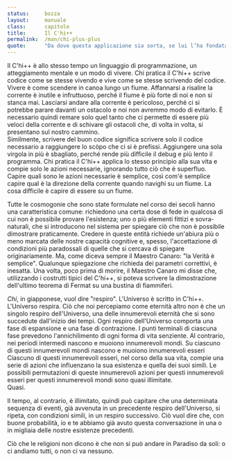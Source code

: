 ```yaml
---
status:     bozza
layout:     manuale
class:      capitolo
title:      Il C'hi++
permalink:  /man/chi-plus-plus
quote:      "Da dove questa applicazione sia sorta, se lui l’ha fondata oppure no: lui che la sorveglia nel più alto dei cieli, lui solo lo sa, o forse non lo sa"
---
```


Il C\'hi++ è allo stesso tempo un linguaggio di programmazione, un atteggiamento mentale e un modo di vivere.
Chi pratica il C\'hi++ scrive codice come se stesse vivendo e vive come se stesse scrivendo del codice.  
Vivere è come scendere in canoa lungo un fiume.
Affannarsi a risalire la corrente è inutile e infruttuoso, perché il fiume è più forte di noi e non si stanca mai.
Lasciarsi andare alla corrente è pericoloso, perché ci si potrebbe parare davanti un ostacolo e noi non avremmo modo di evitarlo.
È necessario quindi remare solo quel tanto che ci permette di essere più veloci della corrente e di schivare gli ostacoli che, di volta in volta, si presentano sul nostro cammino.  
Similmente, scrivere del buon codice significa scrivere solo il codice necessario a raggiungere lo scòpo che ci si è prefissi. 
Aggiungere una sola virgola in più è sbagliato, perché rende più difficile il debug e più lento il programma.
Chi pratica il C\'hi++ applica lo stesso principio alla sua vita e compie solo le azioni necessarie, ignorando tutto ciò che è superfluo.
Capire quali sono le azioni necessarie è semplice, così com'è semplice capire qual è la direzione della corrente quando navighi su un fiume.
La cosa difficile è capire di essere su un fiume.  
 
Tutte le cosmogonie che sono state formulate nel corso dei secoli hanno una caratteristica comune: richiedono una certa dose di fede in qualcosa di cui non è possibile provare l'esistenza; uno o più elementi fittizi e sovra-naturali, che si introducono nel sistema per spiegare ciò che non è possibile dimostrare praticamente.
Credere in queste entità richiede un'abiura più o meno marcata delle nostre capacità cognitive e, spesso, l'accettazione di condizioni più paradossali di quelle che si cercava di spiegare originariamente.
Ma, come diceva sempre il Maestro Canaro: "la Verità è semplice".
Qualunque spiegazione che richieda dei parametri correttivi, è inesatta.
Una volta, poco prima di morire, il Maestro Canaro mi disse che, utilizzando i costrutti tipici del C\'hi++, si poteva scrivere la dimostrazione dell'ultimo teorema di Fermat su una bustina di fiammiferi.

*Chi*, in giapponese, vuol dire "respiro".
L'Universo è scritto in C\'hi++.
L'Universo respira.
Ciò che noi percepiamo come eternità altro non è che un singolo respiro dell'Universo, una delle innumerevoli eternità che si sono succedute dall'inizio dei tempi.
Ogni respiro dell'Universo comporta una fase di espansione e una fase di contrazione.
I punti terminali di ciascuna fase prevedono l'annichilimento di ogni forma di vita senziente.
Al contrario, nei periodi intermedi nascono e muoiono innumerevoli mondi.
Su ciascuno di questi innumerevoli mondi nascono e muoiono innumerevoli esseri
Ciascuno di questi innumerevoli esseri, nel corso della sua vita, compie una serie di azioni che influenzano la sua esistenza e quella dei suoi simili.
Le possibili permutazioni di queste innumerevoli azioni per questi innumerevoli esseri per questi innumerevoli mondi sono quasi illimitate.  
Quasi.  

Il tempo, al contrario, è illimitato, quindi può capitare che una determinata sequenza di eventi, già avvenuta in un precedente respiro dell'Universo, si ripeta, con condizioni simili, in un respiro successivo.
Ciò vuol dire che, con buone probabilità, io e te abbiamo già avuto questa conversazione in una o in migliaia delle nostre esistenze precedenti.

Ciò che le religioni non dicono è che non si può andare in Paradiso da soli: o ci andiamo tutti, o non ci va nessuno.

<!--
Non c\'è nient\'altro da capire.

In Borges, *Finzioni*: lo scrittore che vuole riscrivere Don Chisciotte dice che potrebbe farcela, se solo fosse immortale (v. *Breve storia dell'Infinito*). La stessa cosa vale per l'Universo: avendo a disposizione un tempo infinito, la ripetizione è inevitabile.

Chi pensa che io voglia fare il debug dell'Universo non sa nulla del *C\'hi++*.

Rispetto agli altri linguaggi di programmazione, ha una peculiarità: non consente errori di programmazione, ma solo di esecuzione.

Ciascun ciclo di vita dell'Universo è una sessione di debug.

Il codice è perfetto, siamo noi a fare gli errori.

Paul Erdós sosteneva che Dio possedeva un libro transfinito (più grande dell'infinito) nel quale erano raccolte le migliori dimostrazioni di tutti i teoremi matematici, dimostrazioni eleganti e perfette.

Non esiste l'anima: siamo solo epifenomeni, aggregazioni temporanee di materia.

Come variabili all'interno di un programma, esistiamo solo all'interno del blocco di codice in cui siamo dichiarate.

Nasciamo, svolgiamo il nostro compito e infine scompariamo, liberando la memoria che avevamo allocato.

Infatti gli esseri fioriscono e (poi) ognuno torna alla propria radice. 
Tornare alla propria radice si chiama la tranquillità; ciò vuol dire deporre il proprio compito. 
Deporre il proprio compito è una legge costante. 
Colui che conosce questa legge costante si chiama illuminato. 
Colui che non conosce questa legge costante agisce da stolto e attira su di sé la disgrazia.
Tao-Tê-Ching, XVI (J.J.L. Duyvendak, Fabbri Editori

Fintanto che il programma gira, quella stessa memoria sarà utilizzata più e più volte per creare nuove variabili.

Poco importa se saremo di nuovo noi, oppure altre entità, perché il
programma continuerà a girare per sempre e anche se ci fosse solo una
probabilità su un miliardo che tornino a verificarsi le condizioni che
hanno portato alla nostra esistenza, prima o poi quelle stesse
condizioni si verificheranno ancora, e noi saremo di nuovo qui a vivere
la nostra vita.

La questione a questo punto è: esiste un disco rigido dell'Universo, o
gira tutto in memoria RAM?

Coloro che si sforzano, in questa vita, di eseguire i precetti della
loro religione perché pensano che gliene verrà reso merito dopo la
morte, sbagliano due volte.

Non esiste il Paradiso e non esiste nessuna vita eterna, ma solo
un'eternità di vite.

L\'Universo *è* il Paradiso: siamo noi che lo utilizziamo
impropriamente.

Ci sono due forze, contrapposte. Come dice Poe, una è la gravità, che
tende a riunire tutto nell\'Uno; l\'altra è l\'entropia, che separa e
disperde.

Servono tutte e due: se ci fosse solo la gravità, ci sarebbe solo
l\'Uno, se ci fosse solo l\'entropia, ci sarebbe la morte termica

Alla lunga (molto lunga), una condizione simile porterebbe a un Universo
piuttosto noioso, quindi, devono esserci entrambe, in continua
opposizione.

È questo che permette l\'esistenza.

-->
